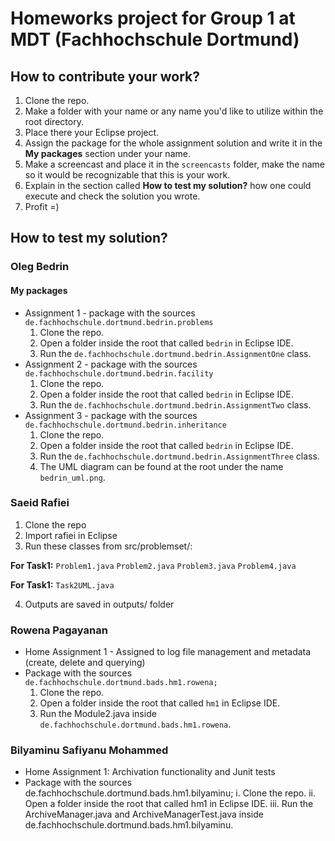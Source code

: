 # Homeworks project for Group 1 at MDT (Fachhochschule Dortmund)

## How to contribute your work?

1) Clone the repo.
2) Make a folder with your name or any name you'd like to utilize within the root directory.
3) Place there your Eclipse project.
4) Assign the package for the whole assignment solution and write it in the **My packages** section under your name. 
5) Make a screencast and place it in the `screencasts` folder, make the name so it would be recognizable that this is your work.
6) Explain in the section called **How to test my solution?** how one could execute and check the solution you wrote.
7) Profit =)

## How to test my solution?

### Oleg Bedrin

#### My packages

* Assignment 1 - package with the sources `de.fachhochschule.dortmund.bedrin.problems`
  1) Clone the repo.
  2) Open a folder inside the root that called `bedrin` in Eclipse IDE.
  3) Run the `de.fachhochschule.dortmund.bedrin.AssignmentOne` class.
* Assignment 2 - package with the sources `de.fachhochschule.dortmund.bedrin.facility`
  1) Clone the repo.
  2) Open a folder inside the root that called `bedrin` in Eclipse IDE.
  3) Run the `de.fachhochschule.dortmund.bedrin.AssignmentTwo` class.
* Assignment 3 - package with the sources `de.fachhochschule.dortmund.bedrin.inheritance`
  1) Clone the repo.
  2) Open a folder inside the root that called `bedrin` in Eclipse IDE.
  3) Run the `de.fachhochschule.dortmund.bedrin.AssignmentThree` class.
  4) The UML diagram can be found at the root under the name `bedrin_uml.png`.

### Saeid Rafiei
1) Clone the repo
2) Import rafiei in Eclipse
3) Run these classes from src/problemset/:

**For Task1:**
    `Problem1.java`
    `Problem2.java`
    `Problem3.java`
    `Problem4.java`
    
**For Task1:**
    `Task2UML.java`
	
	
4) Outputs are saved in outputs/ folder

### Rowena Pagayanan

* Home Assignment 1 - Assigned to log file management and metadata (create, delete and querying)
* Package with the sources `de.fachhochschule.dortmund.bads.hm1.rowena;`
  1) Clone the repo.
  2) Open a folder inside the root that called `hm1` in Eclipse IDE.
  3) Run the Module2.java inside `de.fachhochschule.dortmund.bads.hm1.rowena`.

### Bilyaminu Safiyanu Mohammed
- Home Assignment 1:  Archivation functionality and Junit tests
- Package with the sources de.fachhochschule.dortmund.bads.hm1.bilyaminu;
i. Clone the repo.
ii. Open a folder inside the root that called hm1 in Eclipse IDE.
iii. Run the ArchiveManager.java and ArchiveManagerTest.java inside de.fachhochschule.dortmund.bads.hm1.bilyaminu.
